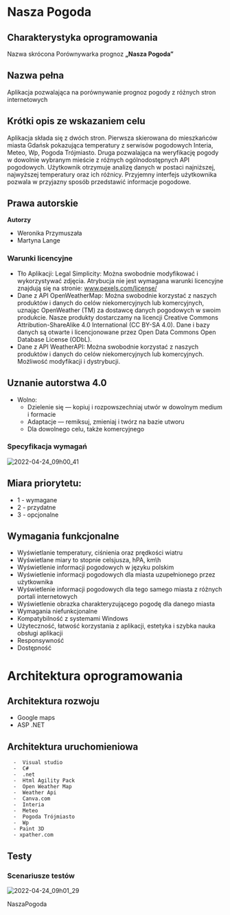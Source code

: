 # Nasza Pogoda



## Charakterystyka oprogramowania
Nazwa skrócona
Porównywarka prognoz **„Nasza Pogoda”**


## Nazwa pełna
Aplikacja pozwalająca na porównywanie prognoz pogody z różnych stron internetowych


## Krótki opis ze wskazaniem celu
Aplikacja składa się z dwóch stron. Pierwsza skierowana do mieszkańców miasta Gdańsk pokazująca temperatury z serwisów pogodowych Interia, Meteo, Wp, Pogoda Trójmiasto. Druga pozwalająca na weryfikację pogody w dowolnie wybranym mieście z różnych ogólnodostępnych API pogodowych. Użytkownik otrzymuje analizę danych w postaci najniższej, najwyższej temperatury oraz ich różnicy.
Przyjemny interfejs użytkownika pozwala w przyjazny sposób przedstawić informacje pogodowe.




## Prawa autorskie
**Autorzy**

- Weronika Przymuszała
- Martyna Lange

### Warunki licencyjne
   - Tło Aplikacji: Legal Simplicity: Można swobodnie modyfikować i wykorzystywać zdjęcia. Atrybucja nie jest wymagana warunki licencyjne znajdują się na stronie: www.pexels.com/license/
   - Dane z API OpenWeatherMap: Można swobodnie korzystać z naszych produktów i danych do celów niekomercyjnych lub komercyjnych, uznając OpenWeather (TM) za dostawcę danych pogodowych w swoim produkcie. Nasze produkty dostarczamy na licencji Creative Commons Attribution-ShareAlike 4.0 International (CC BY-SA 4.0).
Dane i bazy danych są otwarte i licencjonowane przez Open Data Commons Open Database License (ODbL).
   - Dane z API WeatherAPI: Można swobodnie korzystać z naszych produktów i danych do celów niekomercyjnych lub komercyjnych. Możliwość modyfikacji i dystrybucji.
## Uznanie autorstwa 4.0
 - Wolno:
      - Dzielenie się — kopiuj i rozpowszechniaj utwór w dowolnym medium i formacie
      - Adaptacje — remiksuj, zmieniaj i twórz na bazie utworu
      - Dla dowolnego celu, także komercyjnego

### Specyfikacja wymagań

![2022-04-24_09h00_41](https://user-images.githubusercontent.com/26117702/164960959-1b4df057-43e1-4f0a-9b91-e28f43c676ac.png)

## Miara priorytetu:
- 1 - wymagane
- 2 - przydatne
- 3 - opcjonalne

##  Wymagania funkcjonalne
- Wyświetlanie temperatury, ciśnienia oraz prędkości wiatru
- Wyświetlane miary to stopnie celsjusza, hPA, km\h
- Wyświetlenie informacji pogodowych w języku polskim
- Wyświetlenie informacji pogodowych dla miasta uzupełnionego przez użytkownika
- Wyświetlenie informacji pogodowych dla tego samego miasta z różnych portali internetowych
- Wyświetlenie obrazka charakteryzującego pogodę dla danego miasta
- Wymagania niefunkcjonalne
- Kompatybilność z systemami Windows
- Użyteczność, łatwość korzystania z aplikacji, estetyka i szybka nauka obsługi aplikacji
- Responsywność 
- Dostępność


# Architektura oprogramowania
## Architektura rozwoju
- Google maps
- ASP .NET 
## Architektura uruchomieniowa
      -  Visual studio
      -  C#
      -  .net
      -  Html Agility Pack
      -  Open Weather Map
      -  Weather Api
      -  Canva.com
      -  Interia
      -  Meteo
      -  Pogoda Trójmiasto
      -  Wp
      - Paint 3D
      - xpather.com
## Testy

### Scenariusze testów

![2022-04-24_09h01_29](https://user-images.githubusercontent.com/26117702/164960970-68b24c75-f5da-46f6-b23b-74534a00a203.png)

<p style="text-align:ceneter">NaszaPogoda</p>
